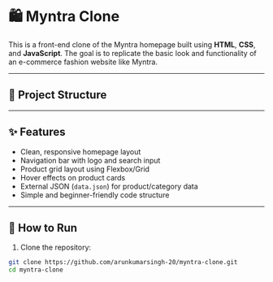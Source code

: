 # 🛍️ Myntra Clone

This is a front-end clone of the Myntra homepage built using **HTML**, **CSS**, and **JavaScript**. The goal is to replicate the basic look and functionality of an e-commerce fashion website like Myntra.

---

## 📁 Project Structure


---

## ✨ Features

- Clean, responsive homepage layout
- Navigation bar with logo and search input
- Product grid layout using Flexbox/Grid
- Hover effects on product cards
- External JSON (`data.json`) for product/category data
- Simple and beginner-friendly code structure

---

## 🚀 How to Run

1. Clone the repository:

```bash
git clone https://github.com/arunkumarsingh-20/myntra-clone.git
cd myntra-clone
